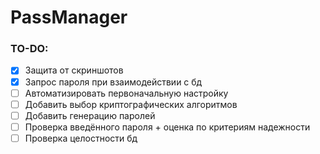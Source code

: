 # PassManager

### TO-DO:
- [x] Защита от скриншотов
- [x] Запрос пароля при взаимодействии с бд 
- [ ] Автоматизировать первоначальную настройку
- [ ] Добавить выбор криптографических алгоритмов
- [ ] Добавить генерацию паролей
- [ ] Проверка введённого пароля + оценка по критериям надежности
- [ ] Проверка целостности бд
